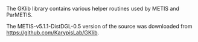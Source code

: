 
The GKlib library contains various helper routines used by METIS and ParMETIS. 

The METIS-v5.1.1-DistDGL-0.5 version of the source was downloaded from https://github.com/KarypisLab/GKlib.

